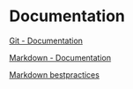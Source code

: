 # Documentation
[Git - Documentation](https://git-scm.com/doc)

[Markdown - Documentation](https://guides.github.com/features/mastering-markdown)

[Markdown bestpractices](https://www.markdownguide.org/basic-syntax/)